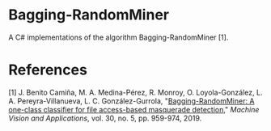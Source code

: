 # Bagging-RandomMiner
A C# implementations of the algorithm Bagging-RandomMiner [1].

# References
[1] J. Benito Camiña, M. A. Medina-Pérez, R. Monroy, O. Loyola-González, L. A. Pereyra-Villanueva, L. C. González-Gurrola, "<a href="https://doi.org/10.1007/s00138-018-0957-4">Bagging-RandomMiner: A one-class classifier for file access-based masquerade detection</a>," <i>Machine Vision and Applications</i>, vol. 30, no. 5, pp.  959-974, 2019.

